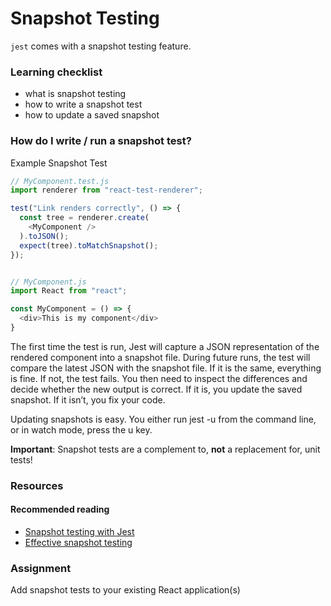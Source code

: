 # Snapshot Testing

`jest` comes with a snapshot testing feature.

### Learning checklist

* what is snapshot testing
* how to write a snapshot test
* how to update a saved snapshot

### How do I write / run a snapshot test?

Example Snapshot Test

```javascript
// MyComponent.test.js
import renderer from "react-test-renderer";

test("Link renders correctly", () => {
  const tree = renderer.create(
    <MyComponent />
  ).toJSON();
  expect(tree).toMatchSnapshot();
});


// MyComponent.js
import React from "react";

const MyComponent = () => {
  <div>This is my component</div>
}
```

The first time the test is run, Jest will capture a JSON representation of the rendered component into a snapshot file. During future runs, the test will compare the latest JSON with the snapshot file. If it is the same, everything is fine. If not, the test fails. You then need to inspect the differences and decide whether the new output is correct. If it is, you update the saved snapshot. If it isn’t, you fix your code.

Updating snapshots is easy. You either run jest -u from the command line, or in watch mode, press the u key.

**Important**: Snapshot tests are a complement to, **not** a replacement for, unit tests!

### Resources

#### Recommended reading

* [Snapshot testing with Jest](https://facebook.github.io/jest/docs/en/snapshot-testing.html)
* [Effective snapshot testing](https://blog.kentcdodds.com/effective-snapshot-testing-e0d1a2c28eca)

### Assignment

Add snapshot tests to your existing React application(s)

